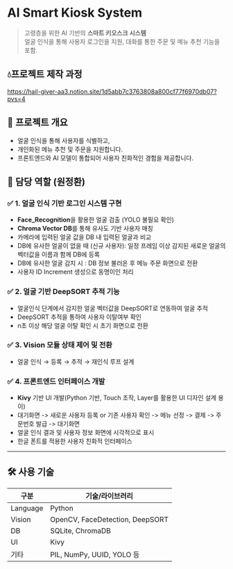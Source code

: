 # AI Smart Kiosk System

> 고령층을 위한 AI 기반의 **스마트 키오스크 시스템**  
> 얼굴 인식을 통해 사용자 로그인을 지원, 대화를 통한 주문 및 메뉴 추천 기능을 포함.

## 💧프로젝트 제작 과정
https://hail-giver-aa3.notion.site/1d5abb7c3763808a800cf77f6970db07?pvs=4

## 🧠 프로젝트 개요

- 얼굴 인식을 통해 사용자를 식별하고,
- 개인화된 메뉴 추천 및 주문을 지원합니다.
- 프론트엔드와 AI 모델이 통합되어 사용자 친화적인 경험을 제공합니다.

## 👤 담당 역할 (원정환)
### ✅ 1. 얼굴 인식 기반 로그인 시스템 구현

- **Face_Recognition**을 활용한 얼굴 검출 (YOLO 불필요 확인)
- **Chroma Vector DB**를 통해 유사도 기반 사용자 매칭
- 카메라에 입력된 얼굴 값을 DB 내 입력된 얼굴과 비교
- DB에 유사한 얼굴이 없을 때 (신규 사용자): 일정 프레임 이상 감지된 새로운 얼굴의 벡터값을 이름과 함께 DB에 등록
- DB에 유사한 얼굴 감지 시 : DB 정보 불러온 후 메뉴 주문 화면으로 전환
- 사용자 ID Increment 생성으로 동명이인 처리

### ✅ 2. 얼굴 기반 DeepSORT 추적 기능
- 얼굴인식 단계에서 감지한 얼굴 벡터값을 DeepSORT로 연동하여 얼굴 추적
- DeepSORT 추적을 통하여 사용자 이탈여부 확인
- n초 이상 해당 얼굴 이탈 확인 시 초기 화면으로 전환
  
### ✅ 3. Vision 모듈 상태 제어 및 전환
- 얼굴 인식 → 등록 → 추적 → 재인식 루프 설계

### ✅ 4. 프론트엔드 인터페이스 개발
- **Kivy** 기반 UI 개발(Python 기반, Touch 조작, Layer를 활용한 UI 디자인 설계 용이)
- 대기화면 -> 새로운 사용자 등록 or 기존 사용자 확인 -> 메뉴 선정 -> 결제 -> 주문번호 발급 -> 대기화면
- 얼굴 인식 결과 및 사용자 정보 화면에 시각적으로 표시
- 한글 폰트를 적용한 사용자 친화적 인터페이스

---

## 🛠 사용 기술

| 구분        | 기술/라이브러리 |
|-------------|----------------|
| Language    | Python         |
| Vision      | OpenCV, FaceDetection, DeepSORT |
| DB          | SQLite, ChromaDB |
| UI          | Kivy           |
| 기타        | PIL, NumPy, UUID, YOLO 등 |
